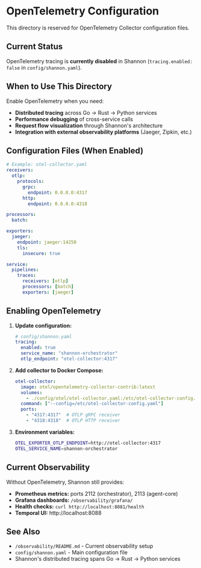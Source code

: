 # OpenTelemetry Configuration

This directory is reserved for OpenTelemetry Collector configuration files.

## Current Status

OpenTelemetry tracing is **currently disabled** in Shannon (`tracing.enabled: false` in `config/shannon.yaml`).

## When to Use This Directory

Enable OpenTelemetry when you need:
- **Distributed tracing** across Go → Rust → Python services
- **Performance debugging** of cross-service calls
- **Request flow visualization** through Shannon's architecture
- **Integration with external observability platforms** (Jaeger, Zipkin, etc.)

## Configuration Files (When Enabled)

```yaml
# Example: otel-collector.yaml
receivers:
  otlp:
    protocols:
      grpc:
        endpoint: 0.0.0.0:4317
      http:
        endpoint: 0.0.0.0:4318

processors:
  batch:

exporters:
  jaeger:
    endpoint: jaeger:14250
    tls:
      insecure: true

service:
  pipelines:
    traces:
      receivers: [otlp]
      processors: [batch]
      exporters: [jaeger]
```

## Enabling OpenTelemetry

1. **Update configuration:**
   ```yaml
   # config/shannon.yaml
   tracing:
     enabled: true
     service_name: "shannon-orchestrator"
     otlp_endpoint: "otel-collector:4317"
   ```

2. **Add collector to Docker Compose:**
   ```yaml
   otel-collector:
     image: otel/opentelemetry-collector-contrib:latest
     volumes:
       - ./config/otel/otel-collector.yaml:/etc/otel-collector-config.yaml
     command: ["--config=/etc/otel-collector-config.yaml"]
     ports:
       - "4317:4317"  # OTLP gRPC receiver
       - "4318:4318"  # OTLP HTTP receiver
   ```

3. **Environment variables:**
   ```bash
   OTEL_EXPORTER_OTLP_ENDPOINT=http://otel-collector:4317
   OTEL_SERVICE_NAME=shannon-orchestrator
   ```

## Current Observability

Without OpenTelemetry, Shannon still provides:
- **Prometheus metrics:** ports 2112 (orchestrator), 2113 (agent-core)
- **Grafana dashboards:** `/observability/grafana/`
- **Health checks:** `curl http://localhost:8081/health`
- **Temporal UI:** http://localhost:8088

## See Also

- `/observability/README.md` - Current observability setup
- `config/shannon.yaml` - Main configuration file
- Shannon's distributed tracing spans Go → Rust → Python services